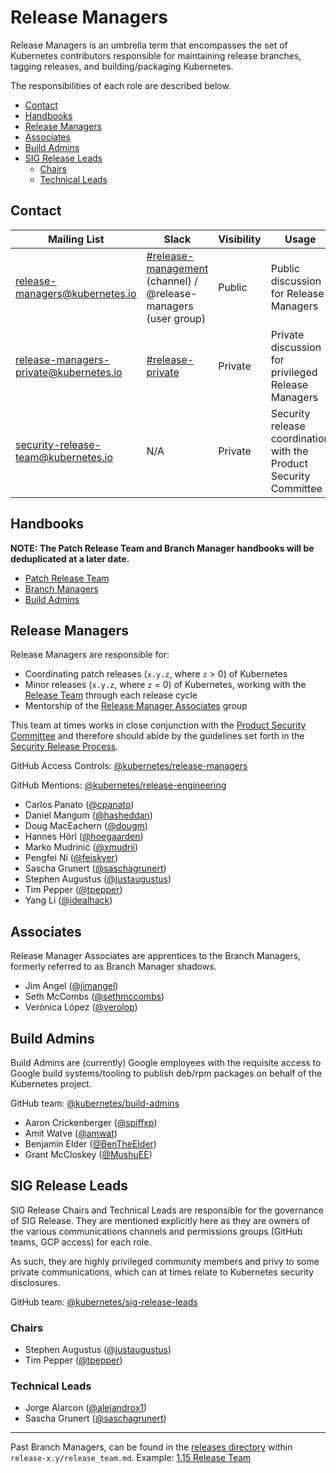 # Release Managers <!-- omit in toc -->

Release Managers is an umbrella term that encompasses the set of Kubernetes
contributors responsible for maintaining release branches, tagging releases,
and building/packaging Kubernetes.

The responsibilities of each role are described below.

- [Contact](#contact)
- [Handbooks](#handbooks)
- [Release Managers](#release-managers)
- [Associates](#associates)
- [Build Admins](#build-admins)
- [SIG Release Leads](#sig-release-leads)
  - [Chairs](#chairs)
  - [Technical Leads](#technical-leads)

## Contact

| Mailing List | Slack | Visibility | Usage | Membership |
| --- | --- | --- | --- | --- |
| [release-managers@kubernetes.io](mailto:release-managers@kubernetes.io) | [#release-management](https://kubernetes.slack.com/messages/CJH2GBF7Y) (channel) / @release-managers (user group) | Public | Public discussion for Release Managers | All Release Managers (including Associates, Build Admins, and SIG Chairs) |
| [release-managers-private@kubernetes.io](mailto:release-managers-private@kubernetes.io) | [#release-private](https://kubernetes.slack.com/messages/GKEA5EL67) | Private | Private discussion for privileged Release Managers | Patch Release Team, Branch Managers, SIG Chairs |
| [security-release-team@kubernetes.io](mailto:security-release-team@kubernetes.io) | N/A | Private | Security release coordination with the Product Security Committee | [security-discuss-private@kubernetes.io](mailto:security-discuss-private@kubernetes.io), [release-managers-private@kubernetes.io](mailto:release-managers-private@kubernetes.io) |

## Handbooks

**NOTE: The Patch Release Team and Branch Manager handbooks will be deduplicated at a later date.**

- [Patch Release Team](/release-engineering/role-handbooks/patch-release-team.md)
- [Branch Managers](/release-engineering/role-handbooks/branch-manager.md)
- [Build Admins](/release-engineering/packaging.md)

## Release Managers

Release Managers are responsible for:

- Coordinating patch releases (`x.y.z`, where `z` > 0) of Kubernetes
- Minor releases (`x.y.z`, where `z` = 0) of Kubernetes, working with the
  [Release Team](/release-team/README.md) through each release cycle
- Mentorship of the [Release Manager Associates](#associates) group

This team at times works in close conjunction with the
[Product Security Committee][psc] and therefore should abide by the guidelines
set forth in the [Security Release Process][security-release-process].

GitHub Access Controls: [@kubernetes/release-managers](https://github.com/orgs/kubernetes/teams/release-managers)

GitHub Mentions: [@kubernetes/release-engineering](https://github.com/orgs/kubernetes/teams/release-engineering)

- Carlos Panato ([@cpanato](https://github.com/cpanato))
- Daniel Mangum ([@hasheddan](https://github.com/hasheddan))
- Doug MacEachern ([@dougm](https://github.com/dougm))
- Hannes Hörl ([@hoegaarden](https://github.com/hoegaarden))
- Marko Mudrinić ([@xmudrii](https://github.com/xmudrii))
- Pengfei Ni ([@feiskyer](https://github.com/feiskyer))
- Sascha Grunert ([@saschagrunert](https://github.com/saschagrunert))
- Stephen Augustus ([@justaugustus](https://github.com/justaugustus))
- Tim Pepper ([@tpepper](https://github.com/tpepper))
- Yang Li ([@idealhack](https://github.com/idealhack))

## Associates

Release Manager Associates are apprentices to the Branch Managers, formerly
referred to as Branch Manager shadows.

- Jim Angel ([@jimangel](https://github.com/jimangel))
- Seth McCombs ([@sethmccombs](https://github.com/sethmccombs))
- Verónica López ([@verolop](https://github.com/verolop))

## Build Admins

Build Admins are (currently) Google employees with the requisite access to
Google build systems/tooling to publish deb/rpm packages on behalf of the
Kubernetes project.

GitHub team: [@kubernetes/build-admins](https://github.com/orgs/kubernetes/teams/build-admins)

- Aaron Crickenberger ([@spiffxp](https://github.com/spiffxp))
- Amit Watve ([@amwat](https://github.com/amwat))
- Benjamin Elder ([@BenTheElder](https://github.com/BenTheElder))
- Grant McCloskey ([@MushuEE](https://github.com/MushuEE))

## SIG Release Leads

SIG Release Chairs and Technical Leads are responsible for the governance of
SIG Release. They are mentioned explicitly here as they are owners of the
various communications channels and permissions groups (GitHub teams,
GCP access) for each role.

As such, they are highly privileged community members and privy to some private
communications, which can at times relate to Kubernetes security disclosures.

GitHub team: [@kubernetes/sig-release-leads](https://github.com/orgs/kubernetes/teams/sig-release-leads)

### Chairs

- Stephen Augustus ([@justaugustus](https://github.com/justaugustus))
- Tim Pepper ([@tpepper](https://github.com/tpepper))

### Technical Leads

- Jorge Alarcon ([@alejandrox1](https://github.com/alejandrox1))
- Sascha Grunert ([@saschagrunert](https://github.com/saschagrunert))

---

Past Branch Managers, can be found in the [releases directory](/releases) within `release-x.y/release_team.md`.
Example: [1.15 Release Team](/releases/release-1.15/release_team.md)

[psc]: https://git.k8s.io/community/committee-product-security/README.md
[security-release-process]: https://git.k8s.io/security/security-release-process.md
